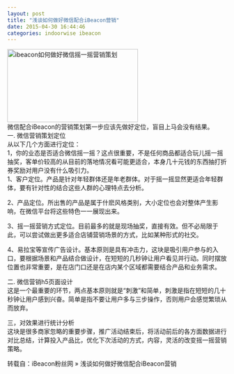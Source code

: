 ```yaml
---
layout: post
title: "浅谈如何做好微信配合iBeacon营销"
date: 2015-04-30 16:44:46
categories: indoorwise ibeacon
---
```

<p><a href="http://www.ibeaconfans.com/wp-content/uploads/2015/03/ibeacon如何做好微信摇一摇营销策划.jpg"><img alt="ibeacon如何做好微信摇一摇营销策划" class="alignnone size-medium wp-image-1251" height="168" src="http://www.ibeaconfans.com/wp-content/uploads/2015/03/ibeacon如何做好微信摇一摇营销策划-300x168.jpg" width="300"/></a><br/>
微信配合iBeacon的营销策划第一步应该先做好定位，盲目上马会没有结果。<br/>
一. 微信营销策划定位<br/>
从以下几个方面进行定位：<br/>
1，你的业态是否适合微信摇一摇？这点很重要，不是任何商品都适合玩儿摇一摇抽奖，客单价较高的从目前的落地情况看可能更适合，本身几十元钱的东西抽打折券奖励对用户没有什么吸引力。<br/>
1、客户定位。产品是针对年轻群体还是年老群体。对于摇一摇显然更适合年轻群体，要有针对性的结合这些人群的心理特点去分析。</p>


<p>2、产品定位。所出售的产品是属于什麽风格类别，大小定位也会对整体产生影响，在微信平台将这些特色一一展现出来。</p>


<p>3、摇一摇营销方式定位。目前最多的就是现场抽奖，直接有效。但不必局限于此，可以尝试做出更多适合店铺营销场景的方式，比如某种形式的社交。</p>


<p>4、易拉宝等宣传广告设计。基本原则是具有冲击力，这块是吸引用户参与的入口，要根据场景和产品结合做设计，在短短的几秒钟让用户看见并行动。同时摆放位置也非常重要，是在店门口还是在店内某个区域都需要结合产品和业务需求。</p>


<p>二. 微信营销h5页面设计<br/>
这是一个最重要的环节，两点基本原则就是“刺激”和简单，刺激是指在短短的几十秒钟让用户感到兴奋。简单是指不要让用户多与三步操作，否则用户会感觉繁琐从而放弃。</p>


<p>三，对效果进行统计分析<br/>
这块是很多商家忽略的重要步骤，推广活动结束后，将活动前后的各方面数据进行对比总结，计算投入产品比，优化下次活动的方式，内容，灵活的改变摇一摇营销策略。</p>


<p>转载自：iBeacon粉丝网 » 浅谈如何做好微信配合iBeacon营销</p>